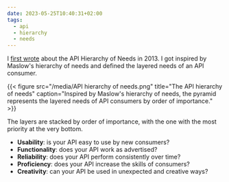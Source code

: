 ```yaml
---
date: 2023-05-25T10:40:31+02:00
tags:
  - api
  - hierarchy
  - needs
---
```


I [first wrote](https://apiux.com/2013/05/29/api-hierarchy-needs/) about the API Hierarchy of Needs in 2013. I got inspired by Maslow's hierarchy of needs and defined the layered needs of an API consumer.

{{< figure src="/media/API hierarchy of needs.png" title="The API hierarchy of needs" caption="Inspired by Maslow's hierarchy of needs, the pyramid represents the layered needs of API consumers by order of importance." >}}

The layers are stacked by order of importance, with the one with the most priority at the very bottom.

- **Usability**: is your API easy to use by new consumers?
- **Functionality**: does your API work as advertised?
- **Reliability**: does your API perform consistently over time?
- **Proficiency**: does your API increase the skills of consumers?
- **Creativity**: can your API be used in unexpected and creative ways?